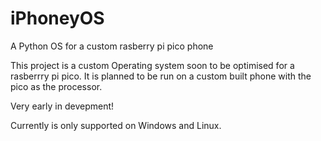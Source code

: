 # iPhoneyOS
A Python OS for a custom rasberry pi pico phone

This project is a custom Operating system soon to be optimised for a rasberrry pi pico. It is planned to be run on a custom built phone with the pico as the processor.

Very early in devepment!

Currently is only supported on Windows and Linux.
